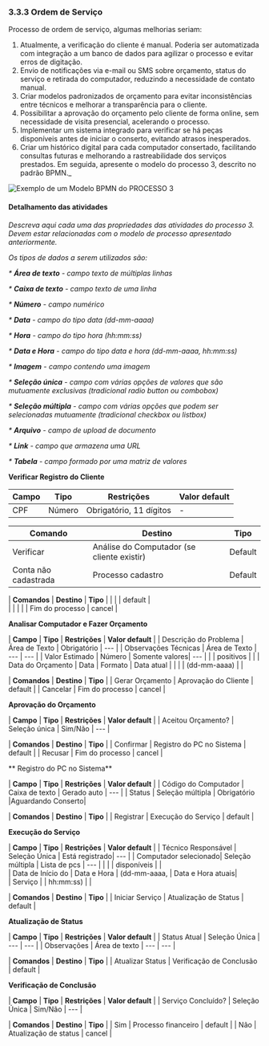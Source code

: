 ### 3.3.3 Ordem de Serviço

Processo de ordem de serviço, algumas melhorias seriam:
1. Atualmente, a verificação do cliente é manual. Poderia ser automatizada com integração a um banco de dados para agilizar o processo e evitar erros de digitação.
2. Envio de notificações via e-mail ou SMS sobre orçamento, status do serviço e retirada do computador, reduzindo a necessidade de contato manual.
3. Criar modelos padronizados de orçamento para evitar inconsistências entre técnicos e melhorar a transparência para o cliente.
4. Possibilitar a aprovação do orçamento pelo cliente de forma online, sem necessidade de visita presencial, acelerando o processo.
5. Implementar um sistema integrado para verificar se há peças disponíveis antes de iniciar o conserto, evitando atrasos inesperados.
6. Criar um histórico digital para cada computador consertado, facilitando consultas futuras e melhorando a rastreabilidade dos serviços prestados.
Em seguida, apresente o modelo do processo 3, descrito no padrão BPMN._

![Exemplo de um Modelo BPMN do PROCESSO 3](images/process.png "Modelo BPMN do Processo 3.")


#### Detalhamento das atividades

_Descreva aqui cada uma das propriedades das atividades do processo 3. 
Devem estar relacionadas com o modelo de processo apresentado anteriormente._

_Os tipos de dados a serem utilizados são:_

_* **Área de texto** - campo texto de múltiplas linhas_

_* **Caixa de texto** - campo texto de uma linha_

_* **Número** - campo numérico_

_* **Data** - campo do tipo data (dd-mm-aaaa)_

_* **Hora** - campo do tipo hora (hh:mm:ss)_

_* **Data e Hora** - campo do tipo data e hora (dd-mm-aaaa, hh:mm:ss)_

_* **Imagem** - campo contendo uma imagem_

_* **Seleção única** - campo com várias opções de valores que são mutuamente exclusivas (tradicional radio button ou combobox)_

_* **Seleção múltipla** - campo com várias opções que podem ser selecionadas mutuamente (tradicional checkbox ou listbox)_

_* **Arquivo** - campo de upload de documento_

_* **Link** - campo que armazena uma URL_

_* **Tabela** - campo formado por uma matriz de valores_

**Verificar Registro do Cliente**

| **Campo**       | **Tipo**        | **Restrições**          | **Valor default** |
|-----------------|----------------|-------------------------|-------------------|
| CPF            | Número         | Obrigatório, 11 dígitos | -                 |

| **Comando**     | **Destino**               | **Tipo**   |
|---------------|--------------------------|-----------|
| Verificar | Análise do Computador (se cliente existir)  | Default   |
| Conta não cadastrada |  Processo cadastro | Default   |


| **Comandos**         |  **Destino**                              | **Tipo** |
|             | | default  |        
                       |     |          |
|              | Fim do processo                           | cancel   |


**Analisar Computador e Fazer Orçamento**

|       **Campo**       | **Tipo**         | **Restrições** | **Valor default** |
| Descrição do Problema	| Área de Texto    | Obrigatório    | ---               |
| Observações Técnicas  | Área de Texto	   | ---            | ---               |
| Valor Estimado	      | Número           | Somente valores| ---               |
|                                          | positivos      |                   |
| Data do Orçamento	    | Data             | Formato        | Data atual        |
|                       |                  | (dd-mm-aaaa)   |                   |                   

| **Comandos**         |  **Destino**                   | **Tipo**          |
| Gerar Orçamento	     | Aprovação do Cliente	          | default           |
| Cancelar             | Fim do processo                | cancel            |


**Aprovação do Orçamento**

|       **Campo**       | **Tipo**         | **Restrições** | **Valor default** |
| Aceitou Orçamento?	  | Seleção única    | Sim/Não        | ---               |          

| **Comandos**         |  **Destino**                   | **Tipo**          |
| Confirmar            | Registro do PC no Sistema	    | default           |
| Recusar              | Fim do processo                | cancel            |


** Registro do PC no Sistema**

|       **Campo**       | **Tipo**         | **Restrições** | **Valor default** |
| Código do Computador  | Caixa de texto   | Gerado auto	  | ---               | 
| Status                | Seleção múltipla | Obrigatório    |Aguardando Conserto|               

| **Comandos**         |  **Destino**                   | **Tipo**          |
| Registrar            | Execução do Serviço	          | default           |


**Execução do Serviço**

|       **Campo**       | **Tipo**         | **Restrições** | **Valor default** |
| Técnico Responsável   | Seleção Única	   | Está registrado| ---               | 
| Computador selecionado| Seleção múltipla | Lista de pcs   | ---               |
|                       |                  |  disponíveis   |                   |    
| Data de Início do     | Data e Hora      | (dd-mm-aaaa,   | Data e Hora atuais|         
| Serviço	              |                  |  hh:mm:ss)     |                   |

| **Comandos**         |  **Destino**                   | **Tipo**          |
| Iniciar Serviço	     | Atualização de Status	        | default           |

**Atualização de Status**

|       **Campo**       | **Tipo**         | **Restrições** | **Valor default** |
| Status Atual          | Seleção Única	   | ---            | ---               | 
| Observações           | Área de texto    | ---            | ---               |  

| **Comandos**         |  **Destino**                   | **Tipo**          |
| Atualizar Status     | Verificação de Conclusão		    | default           |


**Verificação de Conclusão**

|       **Campo**       | **Tipo**         | **Restrições** | **Valor default** |
| Serviço Concluído?    | Seleção Única	   | Sim/Não        | ---               | 

| **Comandos**         |  **Destino**                   | **Tipo**          |
| Sim                  | Processo financeiro     		    | default           |
| Não                  | Atualização de status          | cancel            |

